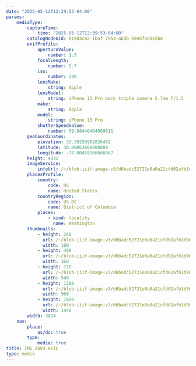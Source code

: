 ```yaml
---
date: "2025-05-12T12:39:53-04:00"
params:
    mediaType:
        captureTime:
            time: "2025-05-12T12:39:53-04:00"
        catalogNodeUid: 01983c82-1baf-7953-ab3b-5945f4a5e2b8
        exifProfile:
            apertureValue:
                number: 1.5
            focalLength:
                number: 5.7
            iso:
                number: 200
            lensMake:
                string: Apple
            lensModel:
                string: iPhone 13 Pro back triple camera 5.7mm f/1.5
            make:
                string: Apple
            model:
                string: iPhone 13 Pro
            shutterSpeedValue:
                number: 59.98440404989611
        geoCoordinates:
            elevation: 33.39250982826402
            latitude: 38.89063888888889
            longitude: -77.00459166666667
        height: 4032
        imageService:
            infoUrl: /~/blob-iiif-image-v3/d6badc52721e0a0a21cfd02afb1d96c1e9c88d6908b59278d2292a7dccacdd35/info.json
        placesProfile:
            country:
                code: US
                name: United States
            countryRegion:
                code: US-DC
                name: District of Columbia
            places:
                - kind: locality
                  name: Washington
        thumbnails:
            - height: 240
              url: /~/blob-iiif-image-v3/d6badc52721e0a0a21cfd02afb1d96c1e9c88d6908b59278d2292a7dccacdd35/full/180%2C240/0/default.jpg
              width: 180
            - height: 480
              url: /~/blob-iiif-image-v3/d6badc52721e0a0a21cfd02afb1d96c1e9c88d6908b59278d2292a7dccacdd35/full/360%2C480/0/default.jpg
              width: 360
            - height: 720
              url: /~/blob-iiif-image-v3/d6badc52721e0a0a21cfd02afb1d96c1e9c88d6908b59278d2292a7dccacdd35/full/540%2C720/0/default.jpg
              width: 540
            - height: 1280
              url: /~/blob-iiif-image-v3/d6badc52721e0a0a21cfd02afb1d96c1e9c88d6908b59278d2292a7dccacdd35/full/960%2C1280/0/default.jpg
              width: 960
            - height: 1920
              url: /~/blob-iiif-image-v3/d6badc52721e0a0a21cfd02afb1d96c1e9c88d6908b59278d2292a7dccacdd35/full/1440%2C1920/0/default.jpg
              width: 1440
        width: 3024
    nav:
        place:
            us/dc: true
        type:
            media: true
title: IMG_2693.HEIC
type: media
---
```

